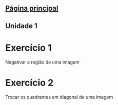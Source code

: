 ## [Página principal](index.md)
## Unidade 1

# Exercício 1
Negativar a região de uma imagem

# Exercício 2
Trocar os quadrantes em diagonal de uma imagem
